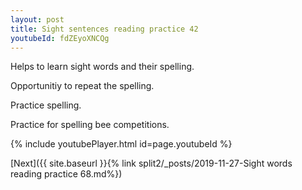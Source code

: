 ```yaml
---
layout: post
title: Sight sentences reading practice 42
youtubeId: fdZEyoXNCQg
---
```

 
 
Helps to learn sight words and their spelling.

Opportunitiy to repeat the spelling. 

Practice spelling. 
 
Practice for spelling bee competitions. 
 
{% include youtubePlayer.html id=page.youtubeId %}
 
 

[Next]({{ site.baseurl }}{% link  split2/_posts/2019-11-27-Sight words reading practice 68.md%})
 
